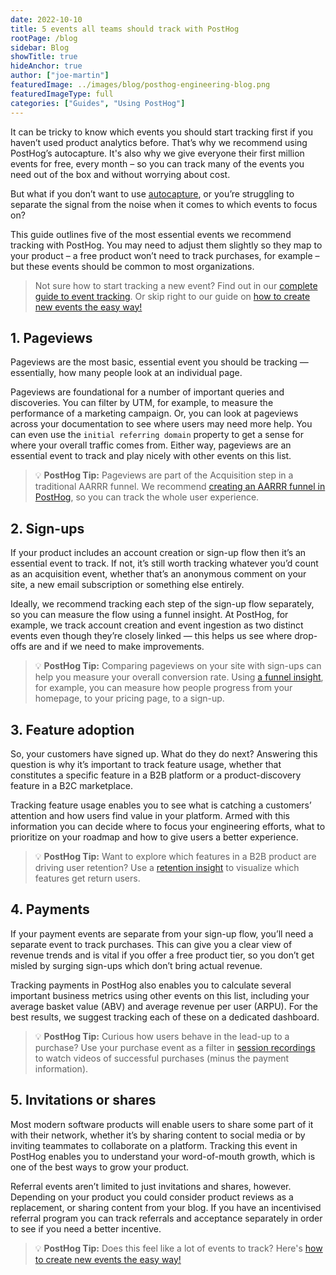 ```yaml
---
date: 2022-10-10
title: 5 events all teams should track with PostHog
rootPage: /blog
sidebar: Blog
showTitle: true
hideAnchor: true
author: ["joe-martin"]
featuredImage: ../images/blog/posthog-engineering-blog.png
featuredImageType: full
categories: ["Guides", "Using PostHog"]
---
```


It can be tricky to know which events you should start tracking first if you haven’t used product analytics before. That’s why we recommend using PostHog’s autocapture. It's also why we give everyone their first million events for free, every month – so you can track many of the events you need out of the box and without worrying about cost. 

But what if you don’t want to use [autocapture](/docs/integrate/client/js#autocapture), or you’re struggling to separate the signal from the noise when it comes to which events to focus on? 

This guide outlines five of the most essential events we recommend tracking with PostHog. You may need to adjust them slightly so they map to your product – a free product won’t need to track purchases, for example – but these events should be common to most organizations. 

> Not sure how to start tracking a new event? Find out in our [complete guide to event tracking](/tutorials/event-tracking-guide). Or skip right to our guide on [how to create new events the easy way!](/tutorials/how-to-capture-events-the-easy-way)

## 1. Pageviews
Pageviews are the most basic, essential event you should be tracking — essentially, how many people look at an individual page. 

Pageviews are foundational for a number of important queries and discoveries. You can filter by UTM, for example, to measure the performance of a marketing campaign. Or, you can look at pageviews across your documentation to see where users may need more help. You can even use the `initial referring domain` property to get a sense for where your overall traffic comes from. Either way, pageviews are an essential event to track and play nicely with other events on this list. 

> 💡 **PostHog Tip:** Pageviews are part of the Acquisition step in a traditional AARRR funnel. We recommend [creating an AARRR funnel in PostHog](/blog/aarrr-pirate-funnel), so you can track the whole user experience. 

## 2. Sign-ups
If your product includes an account creation or sign-up flow then it’s an essential event to track. If not, it’s still worth tracking whatever you’d count as an acquisition event, whether that’s an anonymous comment on your site, a new email subscription or something else entirely. 

Ideally, we recommend tracking each step of the sign-up flow separately, so you can measure the flow using a funnel insight. At PostHog, for example, we track account creation and event ingestion as two distinct events even though they’re closely linked — this helps us see where drop-offs are and if we need to make improvements. 

> 💡 **PostHog Tip:** Comparing pageviews on your site with sign-ups can help you measure your overall conversion rate. Using [a funnel insight](/manual/funnels), for example, you can measure how people progress from your homepage, to your pricing page, to a sign-up. 

## 3. Feature adoption
So, your customers have signed up. What do they do next? Answering this question is why it’s important to track feature usage, whether that constitutes a specific feature in a B2B platform or a product-discovery feature in a B2C marketplace. 

Tracking feature usage enables you to see what is catching a customers’ attention and how users find value in your platform. Armed with this information you can decide where to focus your engineering efforts, what to prioritize on your roadmap and how to give users a better experience. 

> 💡 **PostHog Tip:** Want to explore which features in a B2B product are driving user retention? Use a [retention insight](/manual/retention) to visualize which features get return users.

## 4. Payments 
If your payment events are separate from your sign-up flow, you’ll need a separate event to track purchases. This can give you a clear view of revenue trends and is vital if you offer a free product tier, so you don’t get misled by surging sign-ups which don’t bring actual revenue.

Tracking payments in PostHog also enables you to calculate several important business metrics using other events on this list, including your average basket value (ABV) and average revenue per user (ARPU). For the best results, we suggest tracking each of these on a dedicated dashboard. 

> 💡 **PostHog Tip:** Curious how users behave in the lead-up to a purchase? Use your purchase event as a filter in [session recordings](/manual/recordings) to watch videos of successful purchases (minus the payment information).

## 5. Invitations or shares
Most modern software products will enable users to share some part of it with their network, whether it’s by sharing content to social media or by inviting teammates to collaborate on a platform. Tracking this event in PostHog enables you to understand your word-of-mouth growth, which is one of the best ways to grow your product.

Referral events aren’t limited to just invitations and shares, however. Depending on your product you could consider product reviews as a replacement, or sharing content from your blog. If you have an incentivised referral program you can track referrals and acceptance separately in order to see if you need a better incentive.

> 💡 **PostHog Tip:** Does this feel like a lot of events to track? Here's [how to create new events the easy way!](/tutorials/how-to-capture-events-the-easy-way)
